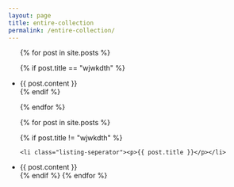 ```yaml
---
layout: page
title: entire-collection
permalink: /entire-collection/
---
```



<ul class="listing">


{% for post in site.posts %}

{% if post.title == "wjwkdth" %}

  <li class="listing-item">
	  	{{ post.content }}
  </li>
{% endif %}
   
{% endfor %}


{% for post in site.posts %}

{% if post.title != "wjwkdth" %}

    <li class="listing-seperator"><p>{{ post.title }}</p></li>

  <li class="listing-item">
	  	{{ post.content }}
  </li>
  {% endif %}
{% endfor %}
</ul>
